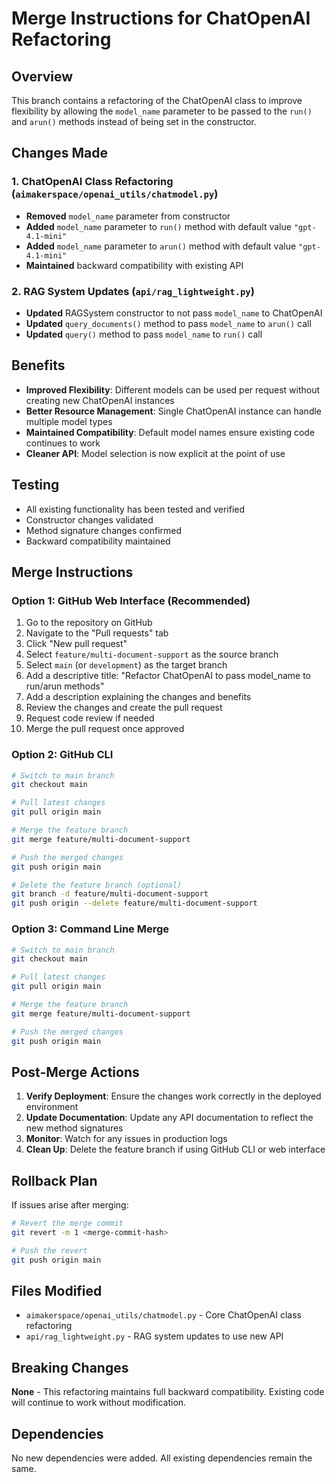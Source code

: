 # Merge Instructions for ChatOpenAI Refactoring

## Overview
This branch contains a refactoring of the ChatOpenAI class to improve flexibility by allowing the `model_name` parameter to be passed to the `run()` and `arun()` methods instead of being set in the constructor.

## Changes Made

### 1. ChatOpenAI Class Refactoring (`aimakerspace/openai_utils/chatmodel.py`)
- **Removed** `model_name` parameter from constructor
- **Added** `model_name` parameter to `run()` method with default value `"gpt-4.1-mini"`
- **Added** `model_name` parameter to `arun()` method with default value `"gpt-4.1-mini"`
- **Maintained** backward compatibility with existing API

### 2. RAG System Updates (`api/rag_lightweight.py`)
- **Updated** RAGSystem constructor to not pass `model_name` to ChatOpenAI
- **Updated** `query_documents()` method to pass `model_name` to `arun()` call
- **Updated** `query()` method to pass `model_name` to `run()` call

## Benefits
- **Improved Flexibility**: Different models can be used per request without creating new ChatOpenAI instances
- **Better Resource Management**: Single ChatOpenAI instance can handle multiple model types
- **Maintained Compatibility**: Default model names ensure existing code continues to work
- **Cleaner API**: Model selection is now explicit at the point of use

## Testing
- All existing functionality has been tested and verified
- Constructor changes validated
- Method signature changes confirmed
- Backward compatibility maintained

## Merge Instructions

### Option 1: GitHub Web Interface (Recommended)
1. Go to the repository on GitHub
2. Navigate to the "Pull requests" tab
3. Click "New pull request"
4. Select `feature/multi-document-support` as the source branch
5. Select `main` (or `development`) as the target branch
6. Add a descriptive title: "Refactor ChatOpenAI to pass model_name to run/arun methods"
7. Add a description explaining the changes and benefits
8. Review the changes and create the pull request
9. Request code review if needed
10. Merge the pull request once approved

### Option 2: GitHub CLI
```bash
# Switch to main branch
git checkout main

# Pull latest changes
git pull origin main

# Merge the feature branch
git merge feature/multi-document-support

# Push the merged changes
git push origin main

# Delete the feature branch (optional)
git branch -d feature/multi-document-support
git push origin --delete feature/multi-document-support
```

### Option 3: Command Line Merge
```bash
# Switch to main branch
git checkout main

# Pull latest changes
git pull origin main

# Merge the feature branch
git merge feature/multi-document-support

# Push the merged changes
git push origin main
```

## Post-Merge Actions
1. **Verify Deployment**: Ensure the changes work correctly in the deployed environment
2. **Update Documentation**: Update any API documentation to reflect the new method signatures
3. **Monitor**: Watch for any issues in production logs
4. **Clean Up**: Delete the feature branch if using GitHub CLI or web interface

## Rollback Plan
If issues arise after merging:
```bash
# Revert the merge commit
git revert -m 1 <merge-commit-hash>

# Push the revert
git push origin main
```

## Files Modified
- `aimakerspace/openai_utils/chatmodel.py` - Core ChatOpenAI class refactoring
- `api/rag_lightweight.py` - RAG system updates to use new API

## Breaking Changes
**None** - This refactoring maintains full backward compatibility. Existing code will continue to work without modification.

## Dependencies
No new dependencies were added. All existing dependencies remain the same.